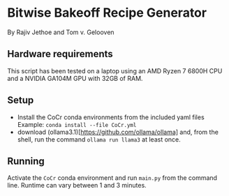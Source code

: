 # Bitwise Bakeoff Recipe Generator
By Rajiv Jethoe and Tom v. Gelooven 

## Hardware requirements
This script has been tested on a laptop using an AMD Ryzen 7 6800H CPU and a NVIDIA GA104M GPU with 32GB of RAM.

## Setup
- Install the CoCr conda environments from the included yaml files
  Example: `conda install --file CoCr.yml` 
- download (ollama3.1)[https://github.com/ollama/ollama] and, from the shell, run the command `ollama run llama3` at least once.

## Running
Activate the `CoCr` conda environment and run `main.py` from the command line. Runtime can vary between 1 and 3 minutes.
